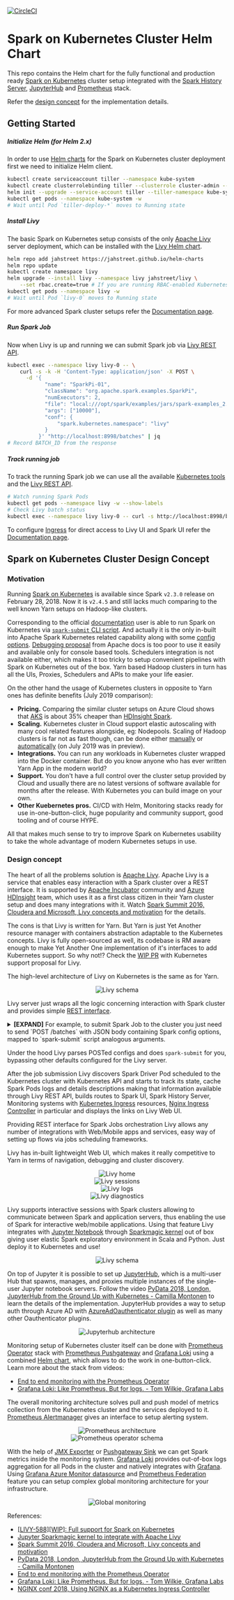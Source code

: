 [![CircleCI][circle-ci-badge]][circle-ci-repo]

# Spark on Kubernetes Cluster Helm Chart

This repo contains the Helm chart for the fully functional and production ready [Spark on Kubernetes][spark-on-kubernetes-docs] cluster setup integrated with the [Spark History Server][spark-history-server-helm], [JupyterHub][jupyterhub-k8s] and [Prometheus][prometheus] stack.

Refer the [design concept][design-concept] for the implementation details.

## Getting Started

##### Initialize Helm (for Helm 2.x)

In order to use [Helm charts][helm] for the Spark on Kubernetes cluster deployment first we need to initialize Helm client.

```bash
kubectl create serviceaccount tiller --namespace kube-system
kubectl create clusterrolebinding tiller --clusterrole cluster-admin --serviceaccount=kube-system:tiller
helm init --upgrade --service-account tiller --tiller-namespace kube-system
kubectl get pods --namespace kube-system -w
# Wait until Pod `tiller-deploy-*` moves to Running state
```

##### Install Livy

The basic Spark on Kubernetes setup consists of the only [Apache Livy][livy-docs] server deployment, which can be installed with the [Livy Helm chart][livy-helm].

```bash
helm repo add jahstreet https://jahstreet.github.io/helm-charts
helm repo update
kubectl create namespace livy
helm upgrade --install livy --namespace livy jahstreet/livy \
    --set rbac.create=true # If you are running RBAC-enabled Kubernetes cluster
kubectl get pods --namespace livy -w
# Wait until Pod `livy-0` moves to Running state
```

For more advanced Spark cluster setups refer the [Documentation page][documentation-page].

##### Run Spark Job

Now when Livy is up and running we can submit Spark job via [Livy REST API][livy-rest-api].

```bash
kubectl exec --namespace livy livy-0 -- \
    curl -s -k -H 'Content-Type: application/json' -X POST \
      -d '{
            "name": "SparkPi-01",
            "className": "org.apache.spark.examples.SparkPi",
            "numExecutors": 2,
            "file": "local:///opt/spark/examples/jars/spark-examples_2.12-3.0.1.jar",
            "args": ["10000"],
            "conf": {
                "spark.kubernetes.namespace": "livy"
            }
          }' "http://localhost:8998/batches" | jq
# Record BATCH_ID from the response
```

##### Track running job

To track the running Spark job we can use all the available [Kubernetes tools][spark-on-kubernetes-debugging] and the [Livy REST API][livy-rest-api].

```bash
# Watch running Spark Pods
kubectl get pods --namespace livy -w --show-labels
# Check Livy batch status
kubectl exec --namespace livy livy-0 -- curl -s http://localhost:8998/batches/$BATCH_ID | jq
```

To configure [Ingress][kubernetes-ingress] for direct access to Livy UI and Spark UI refer the [Documentation page][documentation-page].

## Spark on Kubernetes Cluster Design Concept

### Motivation

Running [Spark on Kubernetes][spark-on-kubernetes-docs] is available since Spark `v2.3.0` release on February 28, 2018. Now it is `v2.4.5` and still lacks much comparing to the well known Yarn setups on Hadoop-like clusters.

Corresponding to the official [documentation][spark-on-kubernetes-docs] user is able to run Spark on Kubernetes via [`spark-submit` CLI script][spark-on-kubernetes-cluster-mode]. And actually it is the only in-built into Apache Spark Kubernetes related capability along with some [config options][spark-on-kubernetes-config]. [Debugging proposal][spark-on-kubernetes-debugging] from Apache docs is too poor to use it easily and available only for console based tools. Schedulers integration is not available either, which makes it too tricky to setup convenient pipelines with Spark on Kubernetes out of the box. Yarn based Hadoop clusters in turn has all the UIs, Proxies, Schedulers and APIs to make your life easier.

On the other hand the usage of Kubernetes clusters in opposite to Yarn ones has definite benefits (July 2019 comparison):

- <b>Pricing.</b> Comparing the similar cluster setups on Azure Cloud shows that [AKS][azure-aks] is about 35% cheaper than [HDInsight Spark][azure-hdinsight-spark].
- <b>Scaling.</b> Kubernetes cluster in Cloud support elastic autoscaling with many cool related features alongside, eg: Nodepools. Scaling of Hadoop clusters is far not as fast though, can be done either [manually][azure-hdinsight-manual-scaling] or [automatically][azure-hdinsight-auto-scaling] (on July 2019 was in preview).
- <b>Integrations.</b> You can run any workloads in Kubernetes cluster wrapped into the Docker container. But do you know anyone who has ever written Yarn App in the modern world?
- <b>Support.</b> You don't have a full control over the cluster setup provided by Cloud and usually there are no latest versions of software available for months after the release. With Kubernetes you can build image on your own.
- <b>Other Kuebernetes pros.</b> CI/CD with Helm, Monitoring stacks ready for use in-one-button-click, huge popularity and community support, good tooling and of course HYPE.

All that makes much sense to try to improve Spark on Kubernetes usability to take the whole advantage of modern Kubernetes setups in use.

### Design concept

The heart of all the problems solution is [Apache Livy][livy-docs]. Apache Livy is a service that enables easy interaction with a Spark cluster over a REST interface. It is supported by [Apache Incubator][apache-incubator] community and [Azure HDInsight][azure-hdinsight-livy] team, which uses it as a first class citizen in their Yarn cluster setup and does many integrations with it. Watch [Spark Summit 2016, Cloudera and Microsoft, Livy concepts and motivation][youtube-azure-livy] for the details.

The cons is that Livy is written for Yarn. But Yarn is just Yet Another resource manager with containers abstraction adaptable to the Kubernetes concepts. Livy is fully open-sourced as well, its codebase is RM aware enough to make Yet Another One implementation of it's interfaces to add Kubernetes support. So why not!? Check the [WIP PR][livy-588] with Kubernetes support proposal for Livy.

The high-level architecture of Livy on Kubernetes is the same as for Yarn.

<span style="display:block;text-align:center;max-width:640px">![Livy schema][image-livy-schema]</span>

Livy server just wraps all the logic concerning interaction with Spark cluster and provides simple [REST interface][livy-rest-api].

<details><summary><b>[EXPAND]</b> For example, to submit Spark Job to the cluster you just need to send `POST /batches` with JSON body containing Spark config options, mapped to `spark-submit` script analogous arguments.</summary>
<p>

```bash
$SPARK_HOME/bin/spark-submit \
    --master k8s://https://<k8s-apiserver-host>:<k8s-apiserver-port> \
    --deploy-mode cluster \
    --name SparkPi \
    --class org.apache.spark.examples.SparkPi \
    --conf spark.executor.instances=5 \
    --conf spark.kubernetes.container.image=<spark-image> \
    local:///path/to/examples.jar
 
# Has the similar effect as calling Livy via REST API
 
curl -H 'Content-Type: application/json' -X POST \
  -d '{
        "name": "SparkPi",
        "className": "org.apache.spark.examples.SparkPi",
        "numExecutors": 5,
        "conf": {
          "spark.kubernetes.container.image": "<spark-image>"
        },
        "file": "local:///path/to/examples.jar"
      }' "http://livy.endpoint.com/batches"
```
</p></details>

Under the hood Livy parses POSTed configs and does `spark-submit` for you, bypassing other defaults configured for the Livy server.

After the job submission Livy discovers Spark Driver Pod scheduled to the Kubernetes cluster with Kubernetes API and starts to track its state, cache Spark Pods logs and details descriptions making that information available through Livy REST API, builds routes to Spark UI, Spark History Server, Monitoring systems with [Kubernetes Ingress][kubernetes-ingress] resources, [Nginx Ingress Controller][nginx-ingress] in particular and displays the links on Livy Web UI.

Providing REST interface for Spark Jobs orchestration Livy allows any number of integrations with Web/Mobile apps and services, easy way of setting up flows via jobs scheduling frameworks.

Livy has in-built lightweight Web UI, which makes it really competitive to Yarn in terms of navigation, debugging and cluster discovery.

<span style="display:block;text-align:center;max-width:640px">![Livy home][image-livy-home]</span>
<span style="display:block;text-align:center;max-width:640px">![Livy sessions][image-livy-session]</span>
<span style="display:block;text-align:center;max-width:640px">![Livy logs][image-livy-logs]</span>
<span style="display:block;text-align:center;max-width:640px">![Livy diagnostics][image-livy-diagnostics]</span>

Livy supports interactive sessions with Spark clusters allowing to communicate between Spark and application servers, thus enabling the use of Spark for interactive web/mobile applications. Using that feature Livy integrates with [Jupyter Notebook][jupyter] through [Sparkmagic kernel][sparkmagic] out of box giving user elastic Spark exploratory environment in Scala and Python. Just deploy it to Kubernetes and use!

<span style="display:block;text-align:center;max-width:640px">![Livy schema][image-sparkmagic-schema]</span>

On top of Jupyter it is possible to set up [JupyterHub][jupyterhub], which is a multi-user Hub that spawns, manages, and proxies multiple instances of the single-user Jupyter notebook servers. Follow the video [PyData 2018, London, JupyterHub from the Ground Up with Kubernetes - Camilla Montonen][youtube-jupyterhub] to learn the details of the implementation. JupyterHub provides a way to setup auth through Azure AD with [AzureAdOauthenticator plugin][jupyterhub-azure-ad-oauthenticator] as well as many other Oauthenticator plugins.

<span style="display:block;text-align:center;max-width:640px">![Jupyterhub architecture][image-jupyterhub-architecture]</span>

Monitoring setup of Kubernetes cluster itself can be done with [Prometheus Operator][prometheus-operator-helm] stack with [Prometheus Pushgateway][prometheus-pushgateway-helm] and [Grafana Loki][grafana-loki-helm] using a combined [Helm chart][spark-monitoring-helm], which allows to do the work in one-button-click. Learn more about the stack from videos:
- [End to end monitoring with the Prometheus Operator][youtube-prometheus]
- [Grafana Loki: Like Prometheus, But for logs. - Tom Wilkie, Grafana Labs][youtube-loki]

The overall monitoring architecture solves pull and push model of metrics collection from the Kubernetes cluster and the services deployed to it. [Prometheus Alertmanager][prometheus-alertmanager] gives an interface to setup alerting system.

<span style="display:block;text-align:center;max-width:640px">![Prometheus architecture][image-prometheus-architecture]</span>
<span style="display:block;text-align:center;max-width:640px">![Prometheus operator schema][image-prometheus-operator-schema]</span>

With the help of [JMX Exporter][jmx-exporter] or [Pushgateway Sink][prometheus-sink] we can get Spark metrics inside the monitoring system. [Grafana Loki][grafana-loki] provides out-of-box logs aggregation for all Pods in the cluster and natively integrates with [Grafana][grafana]. Using [Grafana Azure Monitor datasource][grafana-azuremonitor] and [Prometheus Federation][prometheus-federation] feature you can setup complex global monitoring architecture for your infrastructure.

<span style="display:block;text-align:center;max-width:640px">![Global monitoring][image-global-monitoring]</span>

References:
- [[LIVY-588][WIP]: Full support for Spark on Kubernetes][livy-588]
- [Jupyter Sparkmagic kernel to integrate with Apache Livy][sparkmagic]
- [Spark Summit 2016, Cloudera and Microsoft, Livy concepts and motivation][youtube-livy]
- [PyData 2018, London, JupyterHub from the Ground Up with Kubernetes - Camilla Montonen][youtube-jupyterhub]
- [End to end monitoring with the Prometheus Operator][youtube-prometheus]
- [Grafana Loki: Like Prometheus, But for logs. - Tom Wilkie, Grafana Labs][youtube-loki]
- [NGINX conf 2018, Using NGINX as a Kubernetes Ingress Controller][youtube-nginx]


[apache-incubator]: https://incubator.apache.org/

[azure-aks]: https://docs.microsoft.com/en-us/azure/aks/
[azure-hdinsight-auto-scaling]: https://docs.microsoft.com/en-us/azure/hdinsight/hdinsight-autoscale-clusters
[azure-hdinsight-livy]: https://docs.microsoft.com/en-us/azure/hdinsight/spark/apache-spark-livy-rest-interface
[azure-hdinsight-manual-scaling]: https://docs.microsoft.com/en-us/azure/hdinsight/hdinsight-scaling-best-practices
[azure-hdinsight-spark]: https://docs.microsoft.com/en-us/azure/hdinsight/spark/apache-spark-overview

[circle-ci-badge]: https://circleci.com/gh/JahstreetOrg/spark-on-kubernetes-helm.svg?style=svg
[circle-ci-repo]: https://circleci.com/gh/JahstreetOrg/spark-on-kubernetes-helm

[documentation-page]: DOCUMENTATION.md
[design-concept]: #spark-on-kubernetes-cluster-design-concept

[grafana]: https://grafana.com/
[grafana-azuremonitor]: https://grafana.com/docs/features/datasources/azuremonitor/
[grafana-loki]: https://grafana.com/loki
[grafana-loki-helm]: https://github.com/grafana/loki/tree/master/production/helm

[helm]: https://helm.sh/docs/

[jmx-exporter]: https://github.com/prometheus/jmx_exporter

[image-global-monitoring]: images/global-monitoring.png
[image-jupyterhub-architecture]: images/jupyterhub-architecture.png
[image-livy-diagnostics]: images/livy-diagnostics.png
[image-livy-home]: images/livy-home.png
[image-livy-logs]: images/livy-logs.png
[image-livy-schema]: images/livy-schema.jpg
[image-livy-session]: images/livy-session.png
[image-prometheus-architecture]: images/prometheus-architecture.png
[image-prometheus-operator-schema]: images/prometheus-operator-schema.jpg
[image-sparkmagic-schema]: images/sparkmagic-schema.png

[jupyter]: https://jupyter.readthedocs.io/en/latest/
[jupyterhub]: (https://jupyterhub.readthedocs.io/en/stable/)
[jupyterhub-azure-ad-oauthenticator]: https://github.com/jupyterhub/oauthenticator#azure-setup
[jupyterhub-k8s]: https://zero-to-jupyterhub.readthedocs.io/en/latest/

[kubernetes-ingress]: https://kubernetes.io/docs/concepts/services-networking/ingress/

[livy-588]: https://github.com/apache/incubator-livy/pull/167
[livy-docs]: https://livy.incubator.apache.org/
[livy-helm]: charts/livy
[livy-rest-api]: https://livy.incubator.apache.org/docs/latest/rest-api.html

[nginx-ingress]: https://github.com/kubernetes/ingress-nginx

[prometheus]: https://prometheus.io/
[prometheus-alertmanager]: https://prometheus.io/docs/alerting/alertmanager/
[prometheus-federation]: https://prometheus.io/docs/prometheus/latest/federation/
[prometheus-operator-helm]: https://github.com/helm/charts/tree/master/stable/prometheus-operator
[prometheus-pushgateway-helm]: https://github.com/helm/charts/tree/master/stable/prometheus-pushgateway
[prometheus-sink]: https://github.com/banzaicloud/spark-metrics/blob/master/PrometheusSink.md

[spark-history-server-helm]: https://github.com/helm/charts/tree/master/stable/spark-history-server
[spark-monitoring-helm]: https://github.com/jahstreet/spark-on-kubernetes-helm/tree/master/charts/spark-monitoring
[spark-on-kubernetes-cluster-mode]: https://spark.apache.org/docs/latest/running-on-kubernetes.html#cluster-mode
[spark-on-kubernetes-config]: https://spark.apache.org/docs/latest/running-on-kubernetes.html#spark-properties
[spark-on-kubernetes-debugging]: https://spark.apache.org/docs/latest/running-on-kubernetes.html#introspection-and-debugging
[spark-on-kubernetes-docs]: https://spark.apache.org/docs/latest/running-on-kubernetes.html
[spark-on-yarn-docs]: https://spark.apache.org/docs/latest/running-on-yarn.html

[sparkmagic]: https://github.com/jupyter-incubator/sparkmagic

[youtube-azure-livy]: https://www.youtube.com/watch?v=C_3iEf_KNv8&t=836s
[youtube-jupyterhub]: https://www.youtube.com/watch?v=rVOLdTE5bg0
[youtube-livy]: https://www.youtube.com/watch?v=C_3iEf_KNv8&t=836s
[youtube-loki]: https://www.youtube.com/watch?v=CQiawXlgabQ
[youtube-nginx]: https://www.youtube.com/watch?v=AXZr2OC8Unc
[youtube-prometheus]: https://www.youtube.com/watch?v=5Jr1v9mWnJc





